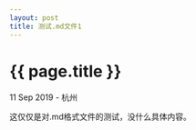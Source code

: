 ```yaml
---
layout: post
title: 测试.md文件1
---
```


{{ page.title }}
================

<p class="meta">11 Sep 2019 - 杭州</p>

这仅仅是对.md格式文件的测试，没什么具体内容。
